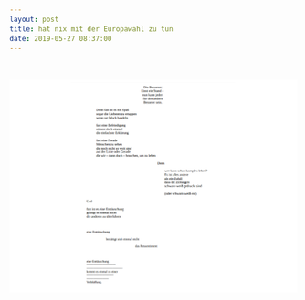 ```yaml
---
layout: post
title: hat nix mit der Europawahl zu tun
date: 2019-05-27 08:37:00
---
```


<br><br>
![besser](/images/gedicht2.png)
<br><br>
